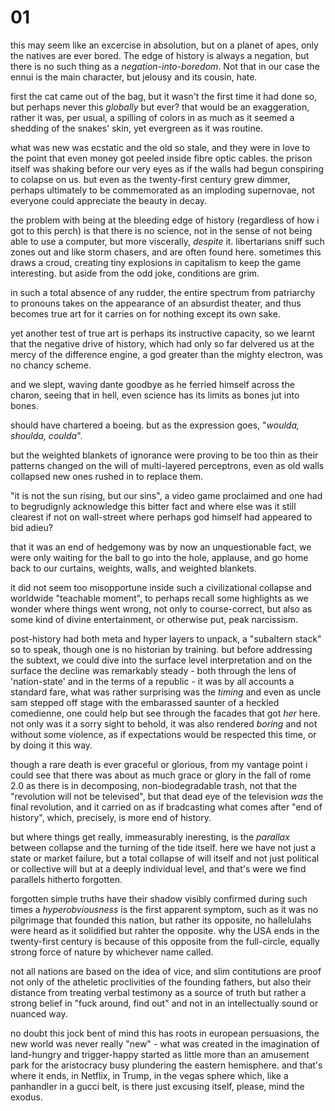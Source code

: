 # 01 

this may seem like an excercise in absolution, but on a planet of apes, only the natives are ever bored. The edge of history is always a negation, but there is no such thing as a _negation-into-boredom_. Not that in our case the ennui is the main character, but jelousy and its cousin, hate.


first the cat came out of the bag, but it wasn't the first time it had done so, but perhaps never this _globally_ but ever? that would be an exaggeration, rather it was, per usual, a spilling of colors in as much as it seemed a shedding of the snakes' skin, yet evergreen as it was routine.


what was new was ecstatic and the old so stale, and they were in love to the point that even money got peeled inside fibre optic cables. the prison itself was shaking before our very eyes as if the walls had begun conspiring to colapse on us. but even as the twenty-first century grew dimmer, perhaps ultimately to be commemorated as an imploding supernovae,  not everyone could appreciate the beauty in decay.


the problem with being at the bleeding edge of history (regardless of how i got to this perch) is that there is no science, not in the sense of not being able to use a computer, but more viscerally, _despite_ it. libertarians sniff such zones out and like storm chasers, and are often found here. sometimes this draws a croud, creating tiny explosions in capitalism to keep the game interesting. but aside from the odd joke, conditions are grim.


in such a total absence of any rudder, the entire spectrum from patriarchy to pronouns takes on the appearance of an absurdist theater, and thus becomes true art for it carries on for nothing except its own sake.


yet another test of true art is perhaps its instructive capacity, so we learnt that the negative drive of history, which had only so far delvered us at the mercy of the difference engine, a god greater than the mighty electron, was no chancy scheme.


and we slept, waving dante goodbye as he ferried himself across the charon, seeing that in hell, even science has its limits as bones jut into bones.


should have chartered a boeing. but as the expression goes, "_woulda, shoulda, coulda_". 


but the weighted blankets of ignorance were proving to be too thin as their patterns changed on the will of multi-layered perceptrons, even as old walls collapsed new ones rushed in to replace them.


"it is not the sun rising, but our sins", a video game proclaimed and one had to begrudignly acknowledge this bitter fact and where else was it still clearest if not on wall-street where perhaps god himself had appeared to bid adieu? 


that it was an end of hedgemony was by now an unquestionable fact, we were only waiting for the ball to go into the hole, applause, and go home back to our curtains, weights, walls, and weighted blankets.


it did not seem too misopportune inside such a civilizational collapse and worldwide "teachable moment", to perhaps recall some highlights as we wonder where things went wrong, not only to course-correct, but also as some kind of divine entertainment, or otherwise put, peak narcissism. 


post-history had both meta and hyper layers to unpack, a "subaltern stack" so to speak, though one is no historian by training. but before addressing the subtext, we could dive into the surface level interpretation and on the surface the decline was remarkably steady - both through the lens of 'nation-state' and in the terms of a republic - it was by all accounts a standard fare, what was rather surprising was the _timing_ and even as uncle sam stepped off stage with the embarassed saunter of a heckled comedienne, one could help but see through the facades that got *her* here. not only was it a sorry sight to behold, it was also rendered  _boring_ and not without some violence, as if expectations would be respected this time, or by doing it this way.


though a rare death is ever graceful or glorious, from my vantage point i could see that there was about as much grace or glory in the fall of rome 2.0 as there is in decomposing, non-biodegradable trash, not that the "revolution will not be televised", but that dead eye of the television _was_ the final revolution, and it carried on as if bradcasting what comes after "end of history", which, precisely, is more end of history.


but where things get really, immeasurably ineresting, is the _parallax_ between collapse and the turning of the tide itself. here we have not just a state or market failure, but a total collapse of will itself and not just political or collective will but at a deeply individual level, and that's were we find parallels hitherto forgotten.


forgotten simple truths have their shadow visibly confirmed during such times a _hyperobviousness_ is the first apparent symptom, such as it was no pilgrimage that founded this nation, but rather its opposite, no hallelulahs were heard as it solidified but rahter the opposite. why the USA ends in the twenty-first century is because of this opposite from the full-circle, equally strong force of nature by whichever name called.


not all nations are based on the idea of vice, and slim contitutions are proof not only of the atheletic proclivities of the founding fathers, but also their distance from treating verbal testimony as a source of truth but rather a strong belief in "fuck around, find out" and not in an intellectually sound or nuanced way.


no doubt this jock bent of mind this has roots in european persuasions, the new world was never really "new" - what was created in the imagination of land-hungry and trigger-happy started as little more than an amusement park for the aristocracy busy plundering the eastern hemisphere. and that's where it ends, in Netflix, in Trump, in the vegas sphere which, like a panhandler in a gucci belt, is there just excusing itself, please, mind the exodus.

